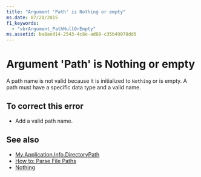 ```yaml
---
title: "Argument 'Path' is Nothing or empty"
ms.date: 07/20/2015
f1_keywords: 
  - "vbrArgument_PathNullOrEmpty"
ms.assetid: ba8aed14-2543-4c8e-ad88-c35b49078dd6
---
```

# Argument 'Path' is Nothing or empty
A path name is not valid because it is initialized to `Nothing` or is empty. A path must have a specific data type and a valid name.  
  
## To correct this error  
  
- Add a valid path name.  
  
## See also

- [My.Application.Info.DirectoryPath](xref:Microsoft.VisualBasic.ApplicationServices.AssemblyInfo.DirectoryPath)
- [How to: Parse File Paths](../../visual-basic/developing-apps/programming/drives-directories-files/how-to-parse-file-paths.md)
- [Nothing](../../visual-basic/language-reference/nothing.md)
